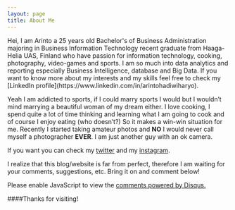 ```yaml
---
layout: page
title: About Me
---
```



<p1>
Hei, I am Arinto a 25 years old Bachelor's of Business Administration majoring in Business Information Technology recent graduate from Haaga-Helia UAS, Finland who have passion for information technology, cooking, photography, video-games and sports.
</p1>

<p2>
I am so much into data analytics and reporting especially Business Intelligence, database and Big Data. If you want to know more about my interests and my skills feel free to check my [LinkedIn profile](https://www.linkedin.com/in/arintohadiwiharyo).

Yeah I am addicted to sports, if I could marry sports I would but I wouldn’t mind marrying a beautiful woman of my dream either. I love cooking, I spend quite a lot of time thinking and learning what I am going to cook and of course I enjoy eating (who doesn’t?) So it makes a win-win situation for me. Recently I started taking amateur photos and **NO** I would never call myself a photographer **EVER**. I am just another guy with an ok camera.

If you want you can check my [twitter](http://twitter.com/arintole) and my [instagram](https://instagram.com/arintole/).
</p2>

<p class="message">
I realize that this blog/website is far from perfect, therefore I am waiting for your comments, suggestions, etc. Bring it on and comment below!
</p>

<div id="disqus_thread"></div>
<script type="text/javascript">
    /* * * CONFIGURATION VARIABLES * * */
    var disqus_shortname = 'arintole';
    
    /* * * DON'T EDIT BELOW THIS LINE * * */
    (function() {
        var dsq = document.createElement('script'); dsq.type = 'text/javascript'; dsq.async = true;
        dsq.src = '//' + disqus_shortname + '.disqus.com/embed.js';
        (document.getElementsByTagName('head')[0] || document.getElementsByTagName('body')[0]).appendChild(dsq);
    })();
</script>
<noscript>Please enable JavaScript to view the <a href="https://disqus.com/?ref_noscript" rel="nofollow">comments powered by Disqus.</a></noscript>



####Thanks for visiting!
